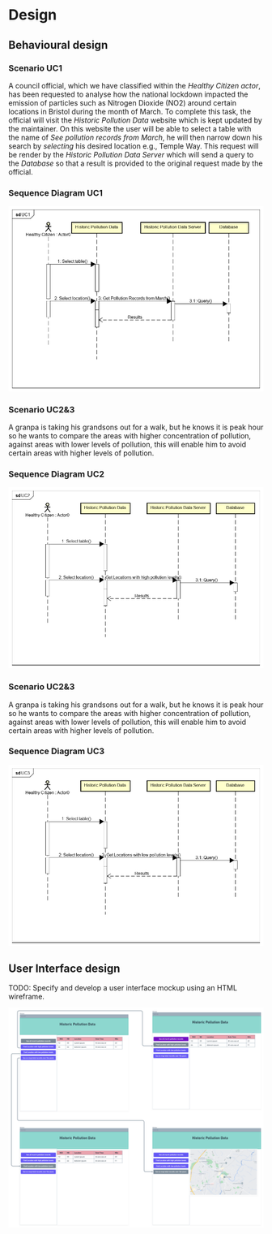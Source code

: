 # Design

## Behavioural design

### Scenario UC1

A council official, which we have classified within the *Healthy Citizen actor*, has been requested to analyse how the national lockdown impacted the emission of particles such as Nitrogen Dioxide (NO2) around certain locations in Bristol during the month of March. To complete this task, the official will visit the *Historic Pollution Data* website which is kept updated by the maintainer. On this website the user will be able to select a table with the name of *See pollution records from March*, he will then narrow down his search by *selecting* his desired location e.g., Temple Way. This request will be render by the *Historic Pollution Data Server* which will send a query to the *Database* so that a result is provided to the original request made by the official. 

### Sequence Diagram UC1

![Insert your Interaction/Sequence Diagrams for each use-case here.](images/UC1_SequenceDiagram.png)

### Scenario UC2&3
A granpa is taking his grandsons out for a walk, but he knows it is peak hour so he wants to compare the areas with higher concentration of pollution, against areas with lower levels of pollution, this will enable him to avoid certain areas with higher levels of pollution. 

### Sequence Diagram UC2

![Insert your Interaction/Sequence Diagrams for each use-case here.](images/UC2_SequenceDiagram.png)

### Scenario UC2&3
A granpa is taking his grandsons out for a walk, but he knows it is peak hour so he wants to compare the areas with higher concentration of pollution, against areas with lower levels of pollution, this will enable him to avoid certain areas with higher levels of pollution. 

### Sequence Diagram UC3

![Insert your Interaction/Sequence Diagrams for each use-case here.](images/UC3_SequenceDiagram.png)

## User Interface design
TODO: Specify and develop a user interface mockup using an HTML wireframe.

![Insert your wireframe screenshots for each use-case here](images/wireframe.png)
